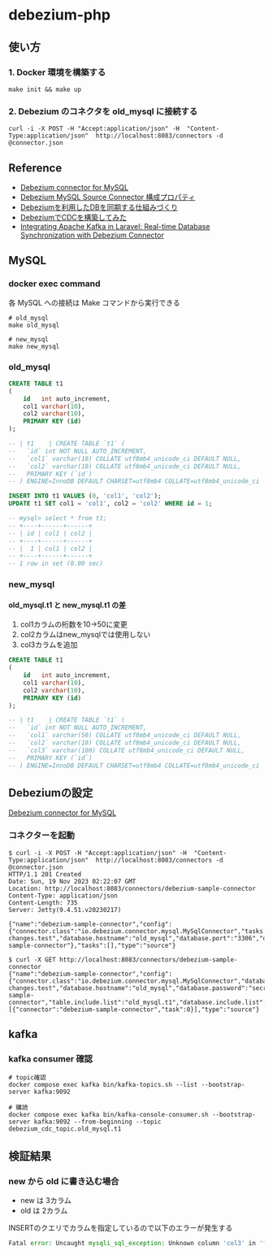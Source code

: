 # debezium-php

## 使い方

### 1. Docker 環境を構築する

```shell
make init && make up
```

### 2. Debezium のコネクタを old_mysql に接続する

```shell
curl -i -X POST -H "Accept:application/json" -H  "Content-Type:application/json"  http://localhost:8083/connectors -d @connector.json
```

## Reference

- [Debezium connector for MySQL](https://debezium.io/documentation/reference/stable/connectors/mysql.html)
- [Debezium MySQL Source Connector 構成プロパティ](https://docs.confluent.io/ja-jp/kafka-connectors/debezium-mysql-source/1.2/mysql_source_connector_config.html)
- [Debeziumを利用したDBを同期する仕組みづくり](https://techblog.raksul.com/entry/2021/12/10/debezium%25e3%2582%2592%25e5%2588%25a9%25e7%2594%25a8%25e3%2581%2597%25e3%2581%259fdb%25e3%2582%2592%25e5%2590%258c%25e6%259c%259f%25e3%2581%2599%25e3%2582%258b%25e4%25bb%2595%25e7%25b5%2584%25e3%2581%25b)
- [DebeziumでCDCを構築してみた](https://zenn.dev/stafes_blog/articles/ikkitang-691e9913644952)
- [Integrating Apache Kafka in Laravel: Real-time Database Synchronization with Debezium Connector](https://medium.com/simform-engineering/integrating-apache-kafka-in-laravel-real-time-database-synchronization-with-debezium-connector-2506bc8f37a7)

## MySQL

### docker exec command

各 MySQL への接続は Make コマンドから実行できる

```shell
# old_mysql
make old_mysql

# new_mysql
make new_mysql
```

### old_mysql

```sql
CREATE TABLE t1
(
    id   int auto_increment,
    col1 varchar(10),
    col2 varchar(10),
    PRIMARY KEY (id)
);

-- | t1    | CREATE TABLE `t1` (
--   `id` int NOT NULL AUTO_INCREMENT,
--   `col1` varchar(10) COLLATE utf8mb4_unicode_ci DEFAULT NULL,
--   `col2` varchar(10) COLLATE utf8mb4_unicode_ci DEFAULT NULL,
--   PRIMARY KEY (`id`)
-- ) ENGINE=InnoDB DEFAULT CHARSET=utf8mb4 COLLATE=utf8mb4_unicode_ci |

INSERT INTO t1 VALUES (0, 'col1', 'col2');
UPDATE t1 SET col1 = 'col1', col2 = 'col2' WHERE id = 1;

-- mysql> select * from t1;
-- +----+------+------+
-- | id | col1 | col2 |
-- +----+------+------+
-- |  1 | col1 | col2 |
-- +----+------+------+
-- 1 row in set (0.00 sec)
```

### new_mysql

#### old_mysql.t1 と new_mysql.t1 の差

1. col1カラムの桁数を10->50に変更
2. col2カラムはnew_mysqlでは使用しない
2. col3カラムを追加

```sql
CREATE TABLE t1
(
    id   int auto_increment,
    col1 varchar(10),
    col2 varchar(10),
    PRIMARY KEY (id)
);

-- | t1    | CREATE TABLE `t1` (
--   `id` int NOT NULL AUTO_INCREMENT,
--   `col1` varchar(50) COLLATE utf8mb4_unicode_ci DEFAULT NULL,
--   `col2` varchar(10) COLLATE utf8mb4_unicode_ci DEFAULT NULL,
--   `col3` varchar(100) COLLATE utf8mb4_unicode_ci DEFAULT NULL,
--   PRIMARY KEY (`id`)
-- ) ENGINE=InnoDB DEFAULT CHARSET=utf8mb4 COLLATE=utf8mb4_unicode_ci |
```

## Debeziumの設定

[Debezium connector for MySQL](https://debezium.io/documentation/reference/stable/connectors/mysql.html)

### コネクターを起動

```shell
$ curl -i -X POST -H "Accept:application/json" -H  "Content-Type:application/json"  http://localhost:8083/connectors -d @connector.json
HTTP/1.1 201 Created
Date: Sun, 19 Nov 2023 02:22:07 GMT
Location: http://localhost:8083/connectors/debezium-sample-connector
Content-Type: application/json
Content-Length: 735
Server: Jetty(9.4.51.v20230217)

{"name":"debezium-sample-connector","config":{"connector.class":"io.debezium.connector.mysql.MySqlConnector","tasks.max":"1","schema.history.internal.kafka.bootstrap.servers":"kafka:9092","schema.history.internal.kafka.topic":"schema-changes.test","database.hostname":"old_mysql","database.port":"3306","database.user":"phper","database.password":"secret","database.dbname":"old_mysql","database.server.id":"1","database.include.list":"old_mysql","table.include.list":"old_mysql.t1","topic.prefix":"debezium_cdc_topic","database.history.kafka.bootstrap.servers":"localhost:9092","database.history.kafka.topic":"schemahistory.fullfillment","include.schema.changes":"false","name":"debezium-sample-connector"},"tasks":[],"type":"source"}

$ curl -X GET http://localhost:8083/connectors/debezium-sample-connector
{"name":"debezium-sample-connector","config":{"connector.class":"io.debezium.connector.mysql.MySqlConnector","database.user":"phper","database.dbname":"old_mysql","database.server.id":"1","tasks.max":"1","database.history.kafka.bootstrap.servers":"localhost:9092","database.history.kafka.topic":"schemahistory.fullfillment","schema.history.internal.kafka.bootstrap.servers":"kafka:9092","database.port":"3306","include.schema.changes":"false","topic.prefix":"debezium_cdc_topic","schema.history.internal.kafka.topic":"schema-changes.test","database.hostname":"old_mysql","database.password":"secret","name":"debezium-sample-connector","table.include.list":"old_mysql.t1","database.include.list":"old_mysql"},"tasks":[{"connector":"debezium-sample-connector","task":0}],"type":"source"}
```

## kafka

### kafka consumer 確認

```shell
# topic確認
docker compose exec kafka bin/kafka-topics.sh --list --bootstrap-server kafka:9092

# 購読
docker compose exec kafka bin/kafka-console-consumer.sh --bootstrap-server kafka:9092 --from-beginning --topic debezium_cdc_topic.old_mysql.t1
```

## 検証結果

### new から old に書き込む場合

- new は 3カラム
- old は 2カラム

INSERTのクエリでカラムを指定しているので以下のエラーが発生する

```php
Fatal error: Uncaught mysqli_sql_exception: Unknown column 'col3' in 'field list' in /var/www/html/to_old_app/post.php:11 Stack trace: #0 /var/www/html/to_old_app/post.php(11): mysqli->query('INSERT INTO t1 ...') #1 {main} thrown in /var/www/html/to_old_app/post.php on line 11
```
